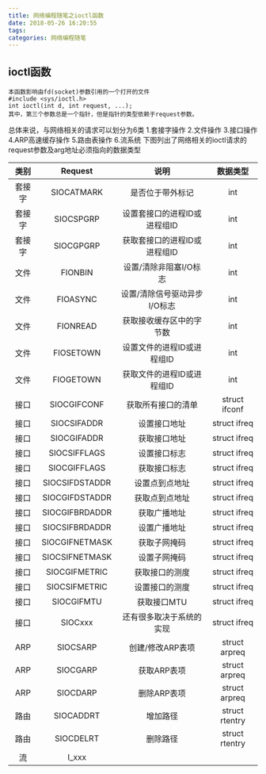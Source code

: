 ```yaml
---
title: 网络编程随笔之ioctl函数
date: 2018-05-26 16:20:55
tags:
categories: 网络编程随笔
---
```

## ioctl函数
```
本函数影响由fd(socket)参数引用的一个打开的文件
#include <sys/ioctl.h>
int ioctl(int d, int request, ...);
其中，第三个参数总是一个指针，但是指针的类型依赖于request参数。
```
总体来说，与网络相关的请求可以划分为6类
1.套接字操作 2.文件操作 3.接口操作 4.ARP高速缓存操作 5.路由表操作 6.流系统
下图列出了网络相关的ioctl请求的request参数及arg地址必须指向的数据类型

|类别|Request|说明|数据类型|
|:---:|:---:|:---:|:---:|
|套接字|SIOCATMARK|是否位于带外标记|int|
|套接字|SIOCSPGRP|设置套接口的进程ID或进程组ID|int|
|套接字|SIOCGPGRP|获取套接口的进程ID或进程组ID|int|
|文件|FIONBIN|设置/清除非阻塞I/O标志|int|
|文件|FIOASYNC|设置/清除信号驱动异步I/O标志|int|
|文件|FIONREAD|获取接收缓存区中的字节数|int|
|文件|FIOSETOWN|设置文件的进程ID或进程组ID|int|
|文件|FIOGETOWN|获取文件的进程ID或进程组ID|int|
|接口|SIOCGIFCONF|获取所有接口的清单|struct ifconf|
|接口|SIOCSIFADDR|设置接口地址|struct ifreq|
|接口|SIOCGIFADDR|获取接口地址|struct ifreq|
|接口|SIOCSIFFLAGS|设置接口标志|struct ifreq|
|接口|SIOCGIFFLAGS|获取接口标志|struct ifreq|
|接口|SIOCSIFDSTADDR|设置点到点地址|struct ifreq|
|接口|SIOCGIFDSTADDR|获取点到点地址|struct ifreq|
|接口|SIOCGIFBRDADDR|获取广播地址|struct ifreq|
|接口|SIOCSIFBRDADDR|设置广播地址|struct ifreq|
|接口|SIOCGIFNETMASK|获取子网掩码|struct ifreq|
|接口|SIOCSIFNETMASK|设置子网掩码|struct ifreq|
|接口|SIOCGIFMETRIC|获取接口的测度|struct ifreq|
|接口|SIOCSIFMETRIC|设置接口的测度|struct ifreq|
|接口|SIOCGIFMTU|获取接口MTU|struct ifreq|
|接口|SIOCxxx|还有很多取决于系统的实现|struct ifreq|
|ARP|SIOCSARP|创建/修改ARP表项|struct arpreq|
|ARP|SIOCGARP|获取ARP表项|struct arpreq|
|ARP|SIOCDARP|删除ARP表项|struct arpreq|
|路由|SIOCADDRT|增加路径|struct rtentry|
|路由|SIOCDELRT|删除路径|struct rtentry|
|流|I_xxx|||